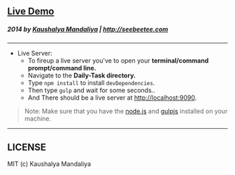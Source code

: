 ## [Live Demo](http://krman009.github.io/Daily-Task/) 

##### 2014 by [Kaushalya Mandaliya](https://twitter.com/kmandalwala "@kmandalwala") | http://seebeetee.com
---
+ Live Server:
  + To fireup a live server you've to open your **terminal/command prompt/command line.**
  + Navigate to the **Daily-Task directory.**
  + Type `npm install` to install `devDependencies`.
  + Then type `gulp` and wait for some seconds..
  + And There should be a live server at [http://localhost:9090](http://localhost:9090).

> Note: Make sure that you have the [node.js](http://nodejs.org) and [gulpjs](http://gulpjs.com) installed on your machine.

---
## LICENSE
MIT (c) Kaushalya Mandaliya
